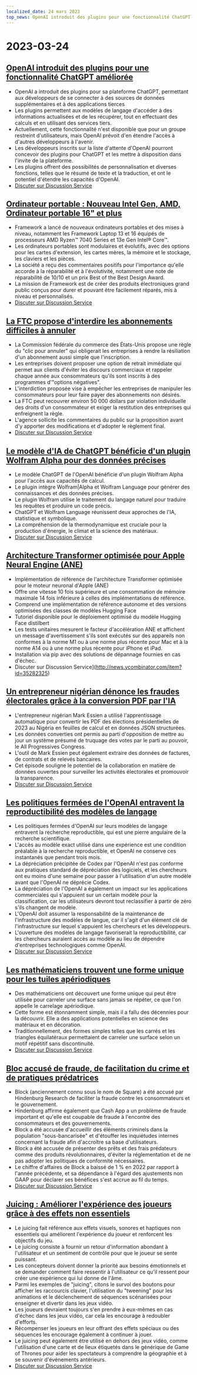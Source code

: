 ```yaml
---
localized_date: 24 mars 2023
top_news: OpenAI introduit des plugins pour une fonctionnalité ChatGPT améliorée
---
```


# 2023-03-24

## [OpenAI introduit des plugins pour une fonctionnalité ChatGPT améliorée](https://openai.com/blog/chatgpt-plugins)

- OpenAI a introduit des plugins pour sa plateforme ChatGPT, permettant aux développeurs de se connecter à des sources de données supplémentaires et à des applications tierces
- Les plugins permettent aux modèles de langage d'accéder à des informations actualisées et de les récupérer, tout en effectuant des calculs et en utilisant des services tiers.
- Actuellement, cette fonctionnalité n'est disponible que pour un groupe restreint d'utilisateurs, mais OpenAI prévoit d'en étendre l'accès à d'autres développeurs à l'avenir.
- Les développeurs inscrits sur la liste d'attente d'OpenAI pourront concevoir des plugins pour ChatGPT et les mettre à disposition dans l'invite de la plateforme.
- Les plugins offrent des possibilités de personnalisation et diverses fonctions, telles que le résumé de texte et la traduction, et ont le potentiel d'étendre les capacités d'OpenAI.
- [Discuter sur Discussion Service](http://news.ycombinator.com/item?id=35277677)

## [Ordinateur portable : Nouveau Intel Gen, AMD, Ordinateur portable 16" et plus](https://frame.work/)

- Framework a lancé de nouveaux ordinateurs portables et des mises à niveau, notamment les Framework Laptop 13 et 16 équipés de processeurs AMD Ryzen™ 7040 Series et 13e Gen Intel® Core™.
- Les ordinateurs portables sont modulaires et évolutifs, avec des options pour les cartes d'extension, les cartes mères, la mémoire et le stockage, les claviers et les pièces.
- La société a reçu des commentaires positifs pour l'importance qu'elle accorde à la réparabilité et à l'évolutivité, notamment une note de réparabilité de 10/10 et un prix Best of the Best Design Award.
- La mission de Framework est de créer des produits électroniques grand public conçus pour durer et pouvant être facilement réparés, mis à niveau et personnalisés.
- [Discuter sur Discussion Service](http://news.ycombinator.com/item?id=35277660)

## [La FTC propose d'interdire les abonnements difficiles à annuler](https://www.theverge.com/2023/3/23/23652373/ftc-click-to-cancel-subscription-service-dark-patterns-ban)

- La Commission fédérale du commerce des États-Unis propose une règle du "clic pour annuler" qui obligerait les entreprises à rendre la résiliation d'un abonnement aussi simple que l'inscription.
- Les entreprises doivent proposer une option de retrait immédiate qui permet aux clients d'éviter les discours commerciaux et rappeler chaque année aux consommateurs qu'ils sont inscrits à des programmes d'"options négatives".
- L'interdiction proposée vise à empêcher les entreprises de manipuler les consommateurs pour leur faire payer des abonnements non désirés.
- La FTC peut recouvrer environ 50 000 dollars par violation individuelle des droits d'un consommateur et exiger la restitution des entreprises qui enfreignent la règle.
- L'agence sollicite les commentaires du public sur la proposition avant d'y apporter des modifications et d'adopter le règlement final.
- [Discuter sur Discussion Service](http://news.ycombinator.com/item?id=35274519)

## [Le modèle d'IA de ChatGPT bénéficie d'un plugin Wolfram Alpha pour des données précises](https://writings.stephenwolfram.com/2023/03/chatgpt-gets-its-wolfram-superpowers/)

- Le modèle ChatGPT de l'OpenAI bénéficie d'un plugin Wolfram Alpha pour l'accès aux capacités de calcul.
- Le plugin intègre Wolfram|Alpha et Wolfram Language pour générer des connaissances et des données précises.
- Le plugin Wolfram utilise le traitement du langage naturel pour traduire les requêtes et produire un code précis.
- ChatGPT et Wolfram Language réunissent deux approches de l'IA, statistique et symbolique.
- La compréhension de la thermodynamique est cruciale pour la production d'énergie, le climat et la science des matériaux.
- [Discuter sur Discussion Service](http://news.ycombinator.com/item?id=35277925)

## [Architecture Transformer optimisée pour Apple Neural Engine (ANE)](https://github.com/apple/ml-ane-transformers)

- Implémentation de référence de l'architecture Transformer optimisée pour le moteur neuronal d'Apple (ANE)
- Offre une vitesse 10 fois supérieure et une consommation de mémoire maximale 14 fois inférieure à celles des implémentations de référence.
- Comprend une implémentation de référence autonome et des versions optimisées des classes de modèles Hugging Face
- Tutoriel disponible pour le déploiement optimisé du modèle Hugging Face distilbert
- Les tests unitaires mesurent le facteur d'accélération ANE et affichent un message d'avertissement s'ils sont exécutés sur des appareils non conformes à la norme M1 ou à une norme plus récente pour Mac et à la norme A14 ou à une norme plus récente pour iPhone et iPad.
- Installation via pip avec des solutions de dépannage fournies en cas d'échec.
- Discuter sur Discussion Service](http://news.ycombinator.com/item?id=35282325)

## [Un entrepreneur nigérian dénonce les fraudes électorales grâce à la conversion PDF par l'IA](https://markessien.com/posts/drama_of_transcription/)

- L'entrepreneur nigérian Mark Essien a utilisé l'apprentissage automatique pour convertir les PDF des élections présidentielles de 2023 au Nigéria en feuilles de calcul et en données JSON structurées.
- Les données converties ont permis au parti d'opposition de mettre au jour un système présumé de truquage des votes par le parti au pouvoir, le All Progressives Congress.
- L'outil de Mark Essien peut également extraire des données de factures, de contrats et de relevés bancaires.
- Cet épisode souligne le potentiel de la collaboration en matière de données ouvertes pour surveiller les activités électorales et promouvoir la transparence.
- [Discuter sur Discussion Service](http://news.ycombinator.com/item?id=35272227)

## [Les politiques fermées de l'OpenAI entravent la reproductibilité des modèles de langage](https://aisnakeoil.substack.com/p/openais-policies-hinder-reproducible)

- Les politiques fermées d'OpenAI sur leurs modèles de langage entravent la recherche reproductible, qui est une pierre angulaire de la recherche scientifique.
- L'accès au modèle exact utilisé dans une expérience est une condition préalable à la recherche reproductible, et OpenAI ne conserve ces instantanés que pendant trois mois.
- La dépréciation précipitée de Codex par l'OpenAI n'est pas conforme aux pratiques standard de dépréciation des logiciels, et les chercheurs ont eu moins d'une semaine pour passer à l'utilisation d'un autre modèle avant que l'OpenAI ne déprécie Codex.
- La dépréciation de l'OpenAI a également un impact sur les applications commerciales qui s'appuient sur un certain modèle pour la classification, car les utilisateurs devront tout reclassifier à partir de zéro s'ils changent de modèle.
- L'OpenAI doit assumer la responsabilité de la maintenance de l'infrastructure des modèles de langue, car il s'agit d'un élément clé de l'infrastructure sur lequel s'appuient les chercheurs et les développeurs.
- L'ouverture des modèles de langage favoriserait la reproductibilité, car les chercheurs auraient accès au modèle au lieu de dépendre d'entreprises technologiques comme OpenAI.
- [Discuter sur Discussion Service](http://news.ycombinator.com/item?id=35269304)

## [Les mathématiciens trouvent une forme unique pour les tuiles apériodiques](https://www.newscientist.com/article/2365363-mathematicians-discover-shape-that-can-tile-a-wall-and-never-repeat/)

- Des mathématiciens ont découvert une forme unique qui peut être utilisée pour carreler une surface sans jamais se répéter, ce que l'on appelle le carrelage apériodique.
- Cette forme est étonnamment simple, mais il a fallu des décennies pour la découvrir. Elle a des applications potentielles en science des matériaux et en décoration.
- Traditionnellement, des formes simples telles que les carrés et les triangles équilatéraux permettaient de carreler une surface selon un motif répétitif sans discontinuité.
- [Discuter sur Discussion Service](http://news.ycombinator.com/item?id=35273707)

## [Bloc accusé de fraude, de facilitation du crime et de pratiques prédatrices](https://hindenburgresearch.com/block/)

- Block (anciennement connu sous le nom de Square) a été accusé par Hindenburg Research de faciliter la fraude contre les consommateurs et le gouvernement.
- Hindenburg affirme également que Cash App a un problème de fraude important et qu'elle est coupable de fraude à l'encontre des consommateurs et des gouvernements.
- Block a été accusée d'accueillir des éléments criminels dans la population "sous-bancarisée" et d'étouffer les inquiétudes internes concernant la fraude afin d'accroître sa base d'utilisateurs.
- Block a été accusée de présenter des prêts et des frais prédateurs comme des produits révolutionnaires, d'éviter la réglementation et de ne pas adopter les politiques de conformité nécessaires.
- Le chiffre d'affaires de Block a baissé de 1 % en 2022 par rapport à l'année précédente, et sa dépendance à l'égard des ajustements non GAAP pour déclarer ses bénéfices s'est accrue au fil du temps.
- [Discuter sur Discussion Service](http://news.ycombinator.com/item?id=35273782)

## [Juicing : Améliorer l'expérience des joueurs grâce à des effets non essentiels](https://garden.bradwoods.io/notes/design/juice)

- Le juicing fait référence aux effets visuels, sonores et haptiques non essentiels qui améliorent l'expérience du joueur et renforcent les objectifs du jeu.
- Le juicing consiste à fournir un retour d'information abondant à l'utilisateur et un sentiment de contrôle pour que le joueur se sente puissant.
- Les concepteurs doivent donner la priorité aux besoins émotionnels et se demander comment faire ressentir à l'utilisateur ce qu'il ressent pour créer une expérience qui lui donne de l'âme.
- Parmi les exemples de "juicing", citons le survol des boutons pour afficher les raccourcis clavier, l'utilisation du "tweening" pour les animations et le déclenchement de séquences scénarisées pour enseigner et divertir dans les jeux vidéo.
- Les joueurs devraient toujours s'en prendre à eux-mêmes en cas d'échec dans les jeux vidéo, car cela les encourage à redoubler d'efforts.
- Récompenser les joueurs en leur offrant des effets spéciaux ou des séquences les encourage également à continuer à jouer.
- Le juicing peut également être utilisé en dehors des jeux vidéo, comme l'utilisation d'une carte et de lieux étiquetés dans le générique de Game of Thrones pour aider les spectateurs à comprendre la géographie et à se souvenir d'événements antérieurs.
- [Discuter sur Discussion Service](http://news.ycombinator.com/item?id=35273139)
